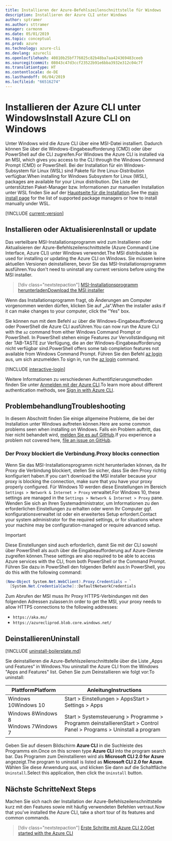 ```yaml
---
title: Installieren der Azure-Befehlszeilenschnittstelle für Windows
description: Installieren der Azure CLI unter Windows
author: sptramer
ms.author: sttramer
manager: carmonm
ms.date: 05/01/2019
ms.topic: conceptual
ms.prod: azure
ms.technology: azure-cli
ms.devlang: azurecli
ms.openlocfilehash: 40810b25bf776025c82b48ba7aa424369483ceeb
ms.sourcegitcommit: 08043c47d3ccf23522b91e6bba3932e312c04c7f
ms.translationtype: HT
ms.contentlocale: de-DE
ms.lasthandoff: 06/04/2019
ms.locfileid: "66516274"
---
```

# <a name="install-azure-cli-on-windows"></a><span data-ttu-id="7f331-103">Installieren der Azure CLI unter Windows</span><span class="sxs-lookup"><span data-stu-id="7f331-103">Install Azure CLI on Windows</span></span>

<span data-ttu-id="7f331-104">Unter Windows wird die Azure CLI über eine MSI-Datei installiert. Dadurch können Sie über die Windows-Eingabeaufforderung (CMD) oder über PowerShell auf die CLI zugreifen.</span><span class="sxs-lookup"><span data-stu-id="7f331-104">For Windows the Azure CLI is installed via an MSI, which gives you access to the CLI through the Windows Command Prompt (CMD) or PowerShell.</span></span>
<span data-ttu-id="7f331-105">Bei der Installation für ein Windows-Subsystem für Linux (WSL) sind Pakete für Ihre Linux-Distribution verfügbar.</span><span class="sxs-lookup"><span data-stu-id="7f331-105">When installing for Windows Subsystem for Linux (WSL), packages are available for your Linux distribution.</span></span> <span data-ttu-id="7f331-106">Die Liste der unterstützten Paket-Manager bzw. Informationen zur manuellen Installation unter WSL finden Sie auf der [Hauptseite für die Installation](install-azure-cli.md).</span><span class="sxs-lookup"><span data-stu-id="7f331-106">See the [main install page](install-azure-cli.md) for the list of supported package managers or how to install manually under WSL.</span></span>

[!INCLUDE [current-version](includes/current-version.md)]

## <a name="install-or-update"></a><span data-ttu-id="7f331-107">Installieren oder Aktualisieren</span><span class="sxs-lookup"><span data-stu-id="7f331-107">Install or update</span></span>

<span data-ttu-id="7f331-108">Das verteilbare MSI-Installationsprogramm wird zum Installieren oder Aktualisieren der Azure-Befehlszeilenschnittstelle (Azure Command Line Interface, Azure CLI) unter Windows verwendet.</span><span class="sxs-lookup"><span data-stu-id="7f331-108">The MSI distributable is used for installing or updating the Azure CLI on Windows.</span></span> <span data-ttu-id="7f331-109">Sie müssen keine aktuellen Versionen deinstallieren, bevor Sie das MSI-Installationsprogramm ausführen.</span><span class="sxs-lookup"><span data-stu-id="7f331-109">You don't need to uninstall any current versions before using the MSI installer.</span></span>

> [!div class="nextstepaction"]
> [<span data-ttu-id="7f331-110">MSI-Installationsprogramm herunterladen</span><span class="sxs-lookup"><span data-stu-id="7f331-110">Download the MSI installer</span></span>](https://aka.ms/installazurecliwindows)

<span data-ttu-id="7f331-111">Wenn das Installationsprogramm fragt, ob Änderungen am Computer vorgenommen werden dürfen, klicken Sie auf „Ja“.</span><span class="sxs-lookup"><span data-stu-id="7f331-111">When the installer asks if it can make changes to your computer, click the "Yes" box.</span></span>

<span data-ttu-id="7f331-112">Sie können nun mit dem Befehl `az` über die Windows-Eingabeaufforderung oder PowerShell die Azure CLI ausführen.</span><span class="sxs-lookup"><span data-stu-id="7f331-112">You can now run the Azure CLI with the `az` command from either Windows Command Prompt or PowerShell.</span></span> <span data-ttu-id="7f331-113">In PowerShell stehen einige Features zur Vervollständigung mit der TAB-TASTE zur Verfügung, die an der Windows-Eingabeaufforderung nicht verfügbar sind.</span><span class="sxs-lookup"><span data-stu-id="7f331-113">PowerShell offers some tab completion features not available from Windows Command Prompt.</span></span> <span data-ttu-id="7f331-114">Führen Sie den Befehl [az login](/cli/azure/reference-index#az-login) aus, um sich anzumelden.</span><span class="sxs-lookup"><span data-stu-id="7f331-114">To sign in, run the [az login](/cli/azure/reference-index#az-login) command.</span></span>

[!INCLUDE [interactive-login](includes/interactive-login.md)]

<span data-ttu-id="7f331-115">Weitere Informationen zu verschiedenen Authentifizierungsmethoden finden Sie unter [Anmelden mit der Azure CLI](authenticate-azure-cli.md).</span><span class="sxs-lookup"><span data-stu-id="7f331-115">To learn more about different authentication methods, see [Sign in with Azure CLI](authenticate-azure-cli.md).</span></span>

## <a name="troubleshooting"></a><span data-ttu-id="7f331-116">Problembehandlung</span><span class="sxs-lookup"><span data-stu-id="7f331-116">Troubleshooting</span></span>

<span data-ttu-id="7f331-117">In diesem Abschnitt finden Sie einige allgemeine Probleme, die bei der Installation unter Windows auftreten können.</span><span class="sxs-lookup"><span data-stu-id="7f331-117">Here are some common problems seen when installing on Windows.</span></span> <span data-ttu-id="7f331-118">Falls ein Problem auftritt, das hier nicht behandelt wird, [melden Sie es auf GitHub](https://github.com/Azure/azure-cli/issues).</span><span class="sxs-lookup"><span data-stu-id="7f331-118">If you experience a problem not covered here, [file an issue on GitHub](https://github.com/Azure/azure-cli/issues).</span></span>

### <a name="proxy-blocks-connection"></a><span data-ttu-id="7f331-119">Der Proxy blockiert die Verbindung.</span><span class="sxs-lookup"><span data-stu-id="7f331-119">Proxy blocks connection</span></span>

<span data-ttu-id="7f331-120">Wenn Sie das MSI-Installationsprogramm nicht herunterladen können, da Ihr Proxy die Verbindung blockiert, stellen Sie sicher, dass Sie den Proxy richtig konfiguriert haben.</span><span class="sxs-lookup"><span data-stu-id="7f331-120">If you can't download the MSI installer because your proxy is blocking the connection, make sure that you have your proxy properly configured.</span></span> <span data-ttu-id="7f331-121">Für Windows 10 werden diese Einstellungen im Bereich `Settings > Network & Internet > Proxy` verwaltet.</span><span class="sxs-lookup"><span data-stu-id="7f331-121">For Windows 10, these settings are managed in the `Settings > Network & Internet > Proxy` pane.</span></span> <span data-ttu-id="7f331-122">Wenden Sie sich an Ihren Systemadministrator, um Informationen zu den erforderlichen Einstellungen zu erhalten oder wenn Ihr Computer ggf. konfigurationsverwaltet ist oder ein erweitertes Setup erfordert.</span><span class="sxs-lookup"><span data-stu-id="7f331-122">Contact your system administrator for the required settings, or for situations where your machine may be configuration-managed or require advanced setup.</span></span>

> [!IMPORTANT]
> <span data-ttu-id="7f331-123">Diese Einstellungen sind auch erforderlich, damit Sie mit der CLI sowohl über PowerShell als auch über die Eingabeaufforderung auf Azure-Dienste zugreifen können.</span><span class="sxs-lookup"><span data-stu-id="7f331-123">These settings are also required to be able to access Azure services with the CLI, from both PowerShell or the Command Prompt.</span></span> <span data-ttu-id="7f331-124">Führen Sie dazu in PowerShell den folgenden Befehl aus:</span><span class="sxs-lookup"><span data-stu-id="7f331-124">In PowerShell, you do this with the following command:</span></span>
>
> ```powershell
> (New-Object System.Net.WebClient).Proxy.Credentials = `
>   [System.Net.CredentialCache]::DefaultNetworkCredentials
> ```

<span data-ttu-id="7f331-125">Zum Abrufen der MSI muss Ihr Proxy HTTPS-Verbindungen mit den folgenden Adressen zulassen:</span><span class="sxs-lookup"><span data-stu-id="7f331-125">In order to get the MSI, your proxy needs to allow HTTPS connections to the following addresses:</span></span>

* `https://aka.ms/`
* `https://azurecliprod.blob.core.windows.net/`

## <a name="uninstall"></a><span data-ttu-id="7f331-126">Deinstallieren</span><span class="sxs-lookup"><span data-stu-id="7f331-126">Uninstall</span></span>

[!INCLUDE [uninstall-boilerplate.md](includes/uninstall-boilerplate.md)]

<span data-ttu-id="7f331-127">Sie deinstallieren die Azure-Befehlszeilenschnittstelle über die Liste „Apps und Features“ in Windows.</span><span class="sxs-lookup"><span data-stu-id="7f331-127">You uninstall the Azure CLI from the Windows "Apps and Features" list.</span></span> <span data-ttu-id="7f331-128">Gehen Sie zum Deinstallieren wie folgt vor:</span><span class="sxs-lookup"><span data-stu-id="7f331-128">To uninstall:</span></span>

| <span data-ttu-id="7f331-129">Plattform</span><span class="sxs-lookup"><span data-stu-id="7f331-129">Platform</span></span> | <span data-ttu-id="7f331-130">Anleitung</span><span class="sxs-lookup"><span data-stu-id="7f331-130">Instructions</span></span> |
|---|---|
| <span data-ttu-id="7f331-131">Windows 10</span><span class="sxs-lookup"><span data-stu-id="7f331-131">Windows 10</span></span> | <span data-ttu-id="7f331-132">Start > Einstellungen > Apps</span><span class="sxs-lookup"><span data-stu-id="7f331-132">Start > Settings > Apps</span></span> |
| <span data-ttu-id="7f331-133">Windows 8</span><span class="sxs-lookup"><span data-stu-id="7f331-133">Windows 8</span></span><br/><span data-ttu-id="7f331-134">Windows 7</span><span class="sxs-lookup"><span data-stu-id="7f331-134">Windows 7</span></span> | <span data-ttu-id="7f331-135">Start > Systemsteuerung > Programme > Programm deinstallieren</span><span class="sxs-lookup"><span data-stu-id="7f331-135">Start > Control Panel > Programs > Uninstall a program</span></span> |

<span data-ttu-id="7f331-136">Geben Sie auf diesem Bildschirm __Azure CLI__ in die Suchleiste des Programms ein.</span><span class="sxs-lookup"><span data-stu-id="7f331-136">Once on this screen type __Azure CLI__ into the program search bar.</span></span> <span data-ttu-id="7f331-137">Das Programm zum Deinstallieren wird als __Microsoft CLI 2.0 for Azure__ angezeigt.</span><span class="sxs-lookup"><span data-stu-id="7f331-137">The program to uninstall is listed as __Microsoft CLI 2.0 for Azure__.</span></span> <span data-ttu-id="7f331-138">Wählen Sie diese Anwendung aus, und klicken Sie dann auf die Schaltfläche `Uninstall`.</span><span class="sxs-lookup"><span data-stu-id="7f331-138">Select this application, then click the `Uninstall` button.</span></span>

## <a name="next-steps"></a><span data-ttu-id="7f331-139">Nächste Schritte</span><span class="sxs-lookup"><span data-stu-id="7f331-139">Next Steps</span></span>

<span data-ttu-id="7f331-140">Machen Sie sich nach der Installation der Azure-Befehlszeilenschnittstelle kurz mit den Features sowie mit häufig verwendeten Befehlen vertraut.</span><span class="sxs-lookup"><span data-stu-id="7f331-140">Now that you've installed the Azure CLI, take a short tour of its features and common commands.</span></span>

> [!div class="nextstepaction"]
> [<span data-ttu-id="7f331-141">Erste Schritte mit Azure CLI 2.0</span><span class="sxs-lookup"><span data-stu-id="7f331-141">Get started with the Azure CLI</span></span>](get-started-with-azure-cli.md)
